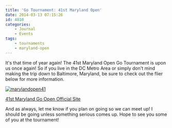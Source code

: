 ```yaml
---
title: 'Go Tournament: 41st Maryland Open'
date: 2014-03-13 07:15:26
id: 4810
categories:
	- Journal
	- Events
tags:
	- tournaments
	- maryland-open
---
```


It's that time of year again! The 41st Maryland Open Go Tournament is upon us once again! So if you live in the DC Metro Area or simply don't mind making the trip down to Baltimore, Maryland, be sure to check out the flier below for more information.

[![marylandopen41](http://www.bengozen.com/wp-content/uploads/2014/03/marylandopen41.jpg)](http://www.bengozen.com/wp-content/uploads/2014/03/marylandopen41.jpg)

[41st Maryland Go Open Official Site](http://baltimoregoclub.org/md_open "41st Maryland Open Go  Tournament Official Site")

And as always, let me know if you plan on going so we can meet up! I should be going unless something serious comes up. Hope to see you some of you at the tournament!